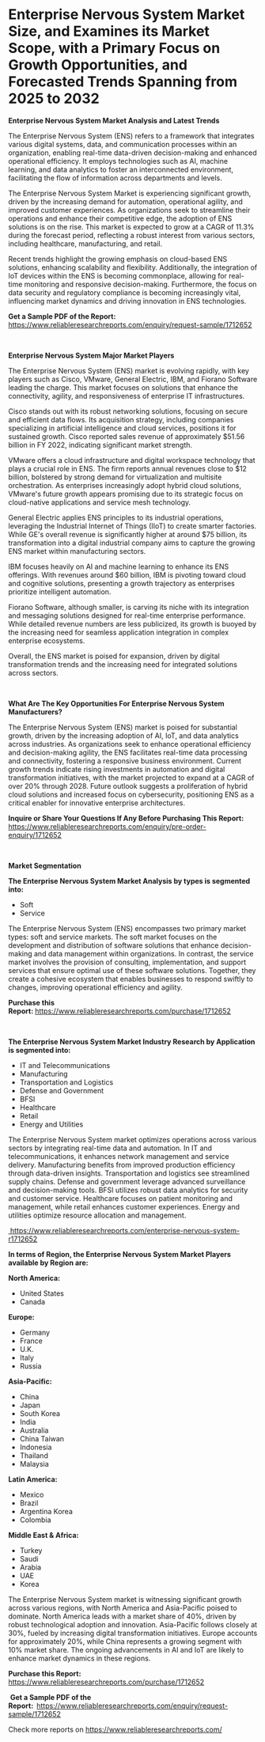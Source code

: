 <p><h1>Enterprise Nervous System Market Size, and Examines its Market Scope, with a Primary Focus on Growth Opportunities, and Forecasted Trends Spanning from 2025 to 2032</h1></p><p><strong>Enterprise Nervous System Market Analysis and Latest Trends</strong></p>
<p><p>The Enterprise Nervous System (ENS) refers to a framework that integrates various digital systems, data, and communication processes within an organization, enabling real-time data-driven decision-making and enhanced operational efficiency. It employs technologies such as AI, machine learning, and data analytics to foster an interconnected environment, facilitating the flow of information across departments and levels.</p><p>The Enterprise Nervous System Market is experiencing significant growth, driven by the increasing demand for automation, operational agility, and improved customer experiences. As organizations seek to streamline their operations and enhance their competitive edge, the adoption of ENS solutions is on the rise. This market is expected to grow at a CAGR of 11.3% during the forecast period, reflecting a robust interest from various sectors, including healthcare, manufacturing, and retail.</p><p>Recent trends highlight the growing emphasis on cloud-based ENS solutions, enhancing scalability and flexibility. Additionally, the integration of IoT devices within the ENS is becoming commonplace, allowing for real-time monitoring and responsive decision-making. Furthermore, the focus on data security and regulatory compliance is becoming increasingly vital, influencing market dynamics and driving innovation in ENS technologies.</p></p>
<p><strong>Get a Sample PDF of the Report:&nbsp;</strong> <a href="https://www.reliableresearchreports.com/enquiry/request-sample/1712652?utm_campaign=2230&utm_medium=2&utm_source=Github&utm_content=ia&utm_term=28032025&utm_id=enterprise-nervous-system">https://www.reliableresearchreports.com/enquiry/request-sample/1712652</a></p>
<p>&nbsp;</p>
<p><strong>Enterprise Nervous System Major Market Players</strong></p>
<p><p>The Enterprise Nervous System (ENS) market is evolving rapidly, with key players such as Cisco, VMware, General Electric, IBM, and Fiorano Software leading the charge. This market focuses on solutions that enhance the connectivity, agility, and responsiveness of enterprise IT infrastructures.</p><p>Cisco stands out with its robust networking solutions, focusing on secure and efficient data flows. Its acquisition strategy, including companies specializing in artificial intelligence and cloud services, positions it for sustained growth. Cisco reported sales revenue of approximately $51.56 billion in FY 2022, indicating significant market strength.</p><p>VMware offers a cloud infrastructure and digital workspace technology that plays a crucial role in ENS. The firm reports annual revenues close to $12 billion, bolstered by strong demand for virtualization and multisite orchestration. As enterprises increasingly adopt hybrid cloud solutions, VMware's future growth appears promising due to its strategic focus on cloud-native applications and service mesh technology.</p><p>General Electric applies ENS principles to its industrial operations, leveraging the Industrial Internet of Things (IIoT) to create smarter factories. While GE's overall revenue is significantly higher at around $75 billion, its transformation into a digital industrial company aims to capture the growing ENS market within manufacturing sectors.</p><p>IBM focuses heavily on AI and machine learning to enhance its ENS offerings. With revenues around $60 billion, IBM is pivoting toward cloud and cognitive solutions, presenting a growth trajectory as enterprises prioritize intelligent automation.</p><p>Fiorano Software, although smaller, is carving its niche with its integration and messaging solutions designed for real-time enterprise performance. While detailed revenue numbers are less publicized, its growth is buoyed by the increasing need for seamless application integration in complex enterprise ecosystems.</p><p>Overall, the ENS market is poised for expansion, driven by digital transformation trends and the increasing need for integrated solutions across sectors.</p></p>
<p>&nbsp;</p>
<p><strong>What Are The Key Opportunities For Enterprise Nervous System Manufacturers?</strong></p>
<p><p>The Enterprise Nervous System (ENS) market is poised for substantial growth, driven by the increasing adoption of AI, IoT, and data analytics across industries. As organizations seek to enhance operational efficiency and decision-making agility, the ENS facilitates real-time data processing and connectivity, fostering a responsive business environment. Current growth trends indicate rising investments in automation and digital transformation initiatives, with the market projected to expand at a CAGR of over 20% through 2028. Future outlook suggests a proliferation of hybrid cloud solutions and increased focus on cybersecurity, positioning ENS as a critical enabler for innovative enterprise architectures.</p></p>
<p><strong>Inquire or Share Your Questions If Any Before Purchasing This Report:</strong> <a href="https://www.reliableresearchreports.com/enquiry/pre-order-enquiry/1712652?utm_campaign=2230&utm_medium=2&utm_source=Github&utm_content=ia&utm_term=28032025&utm_id=enterprise-nervous-system">https://www.reliableresearchreports.com/enquiry/pre-order-enquiry/1712652</a></p>
<p>&nbsp;</p>
<p><strong>Market Segmentation</strong></p>
<p><strong>The Enterprise Nervous System Market Analysis by types is segmented into:</strong></p>
<p><ul><li>Soft</li><li>Service</li></ul></p>
<p><p>The Enterprise Nervous System (ENS) encompasses two primary market types: soft and service markets. The soft market focuses on the development and distribution of software solutions that enhance decision-making and data management within organizations. In contrast, the service market involves the provision of consulting, implementation, and support services that ensure optimal use of these software solutions. Together, they create a cohesive ecosystem that enables businesses to respond swiftly to changes, improving operational efficiency and agility.</p></p>
<p><strong>Purchase this Report:&nbsp;</strong><a href="https://www.reliableresearchreports.com/purchase/1712652?utm_campaign=2230&utm_medium=2&utm_source=Github&utm_content=ia&utm_term=28032025&utm_id=enterprise-nervous-system">https://www.reliableresearchreports.com/purchase/1712652</a></p>
<p>&nbsp;</p>
<p><strong>The Enterprise Nervous System Market Industry Research by Application is segmented into:</strong></p>
<p><ul><li>IT and Telecommunications</li><li>Manufacturing</li><li>Transportation and Logistics</li><li>Defense and Government</li><li>BFSI</li><li>Healthcare</li><li>Retail</li><li>Energy and Utilities</li></ul></p>
<p><p>The Enterprise Nervous System market optimizes operations across various sectors by integrating real-time data and automation. In IT and telecommunications, it enhances network management and service delivery. Manufacturing benefits from improved production efficiency through data-driven insights. Transportation and logistics see streamlined supply chains. Defense and government leverage advanced surveillance and decision-making tools. BFSI utilizes robust data analytics for security and customer service. Healthcare focuses on patient monitoring and management, while retail enhances customer experiences. Energy and utilities optimize resource allocation and management.</p></p>
<p><a href="https://www.reliableresearchreports.com/enterprise-nervous-system-r1712652?utm_campaign=2230&utm_medium=2&utm_source=Github&utm_content=ia&utm_term=28032025&utm_id=enterprise-nervous-system">&nbsp;https://www.reliableresearchreports.com/enterprise-nervous-system-r1712652</a></p>
<p><strong>In terms of Region, the Enterprise Nervous System Market Players available by Region are:</strong></p>
<p>
    <p> <strong> North America: </strong>
        <ul>
            <li>United States</li>
            <li>Canada</li>
        </ul>
        </p> 
    <p> <strong> Europe: </strong>
        <ul>
            <li>Germany</li>
            <li>France</li>
            <li>U.K.</li>
            <li>Italy</li>
            <li>Russia</li>
        </ul>
        </p> 
    <p> <strong> Asia-Pacific: </strong>
        <ul>
            <li>China</li>
            <li>Japan</li>
            <li>South Korea</li>
            <li>India</li>
            <li>Australia</li>
            <li>China Taiwan</li>
            <li>Indonesia</li>
            <li>Thailand</li>
            <li>Malaysia</li>
        </ul>
        </p> 
    <p> <strong> Latin America: </strong>
        <ul>
            <li>Mexico</li>
            <li>Brazil</li>
            <li>Argentina Korea</li>
            <li>Colombia</li>
        </ul>
        </p> 
    <p> <strong> Middle East & Africa: </strong>
        <ul>
            <li>Turkey</li>
            <li>Saudi</li>
            <li>Arabia</li>
            <li>UAE</li>
            <li>Korea</li>
        </ul>
    </p>
    </p>
<p><p>The Enterprise Nervous System market is witnessing significant growth across various regions, with North America and Asia-Pacific poised to dominate. North America leads with a market share of 40%, driven by robust technological adoption and innovation. Asia-Pacific follows closely at 30%, fueled by increasing digital transformation initiatives. Europe accounts for approximately 20%, while China represents a growing segment with 10% market share. The ongoing advancements in AI and IoT are likely to enhance market dynamics in these regions.</p></p>
<p><strong>Purchase this Report: </strong><a href="https://www.reliableresearchreports.com/purchase/1712652?utm_campaign=2230&utm_medium=2&utm_source=Github&utm_content=ia&utm_term=28032025&utm_id=enterprise-nervous-system">https://www.reliableresearchreports.com/purchase/1712652</a></p>
<p>&nbsp;<strong>Get a Sample PDF of the Report:&nbsp;&nbsp;</strong><a href="https://www.reliableresearchreports.com/enquiry/request-sample/1712652?utm_campaign=2230&utm_medium=2&utm_source=Github&utm_content=ia&utm_term=28032025&utm_id=enterprise-nervous-system">https://www.reliableresearchreports.com/enquiry/request-sample/1712652</a></p>
<p><strong></strong></p>
<p>Check more reports on <a href="https://www.reliableresearchreports.com/?utm_campaign=2230&utm_medium=2&utm_source=Github&utm_content=ia&utm_term=28032025&utm_id=enterprise-nervous-system">https://www.reliableresearchreports.com/</a></p>